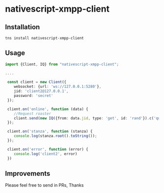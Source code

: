 # nativescript-xmpp-client

## Installation
`tns install nativescript-xmpp-client`



## Usage

``` ts
import {Client, IQ} from "nativescript-xmpp-client";

....
   
 const client = new Client({
    websocket: {url: 'ws://127.0.0.1:5280'},
    jid: 'client2@127.0.0.1',
    password: 'secret'
 });

 client.on('online', function (data) {
    //Request roaster
    client.send(new IQ({from: data.jid, type: 'get', id: 'rand'}).c('query', {xmlns: 'jabber:iq:roster'}));
 });

 client.on('stanza', function (stanza) {
    console.log(stanza.root().toString());
 });

 client.on('error', function (error) {
    console.log('client2', error)
 })

```

## Improvements
Please feel free to send in PRs, Thanks
